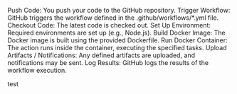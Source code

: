Push Code: You push your code to the GitHub repository.
Trigger Workflow: GitHub triggers the workflow defined in the .github/workflows/\*.yml file.
Checkout Code: The latest code is checked out.
Set Up Environment: Required environments are set up (e.g., Node.js).
Build Docker Image: The Docker image is built using the provided Dockerfile.
Run Docker Container: The action runs inside the container, executing the specified tasks.
Upload Artifacts / Notifications: Any defined artifacts are uploaded, and notifications may be sent.
Log Results: GitHub logs the results of the workflow execution.

test
